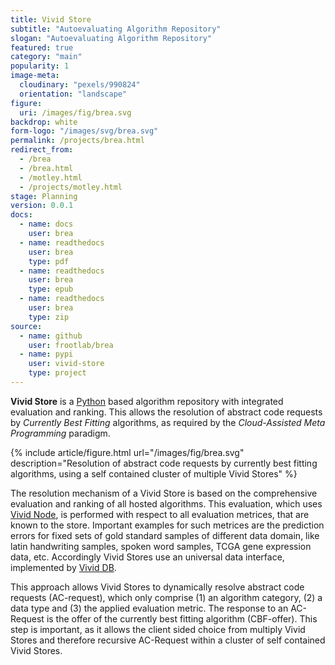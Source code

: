 ```yaml
---
title: Vivid Store
subtitle: "Autoevaluating Algorithm Repository"
slogan: "Autoevaluating Algorithm Repository"
featured: true
category: "main"
popularity: 1
image-meta:
  cloudinary: "pexels/990824"
  orientation: "landscape"
figure:
  uri: /images/fig/brea.svg
backdrop: white
form-logo: "/images/svg/brea.svg"
permalink: /projects/brea.html
redirect_from:
  - /brea
  - /brea.html
  - /motley.html
  - /projects/motley.html
stage: Planning
version: 0.0.1
docs:
  - name: docs
    user: brea
  - name: readthedocs
    user: brea
    type: pdf
  - name: readthedocs
    user: brea
    type: epub
  - name: readthedocs
    user: brea
    type: zip
source:
  - name: github
    user: frootlab/brea
  - name: pypi
    user: vivid-store
    type: project
---
```


**Vivid Store** is a [Python](https://www.python.org/) based algorithm
repository with integrated evaluation and ranking. This allows the resolution of
abstract code requests by *Currently Best Fitting* algorithms, as required by
the *Cloud-Assisted Meta Programming* paradigm.

{% include article/figure.html url="/images/fig/brea.svg"
  description="Resolution of abstract code requests by currently best fitting
  algorithms, using a self contained cluster of multiple Vivid Stores" %}

The resolution mechanism of a Vivid Store is based on the comprehensive
evaluation and ranking of all hosted algorithms. This evaluation, which uses
[Vivid Node](/rian), is performed with respect to all evaluation metrices, that
are known to the store. Important examples for such metrices are the prediction
errors for fixed sets of gold standard samples of different data domain, like
latin handwriting samples, spoken word samples, TCGA gene expression data, etc.
Accordingly Vivid Stores use an universal data interface, implemented by [Vivid
DB](/deet).

This approach allows Vivid Stores to dynamically resolve abstract code requests
(AC-request), which only comprise (1) an algorithm category, (2) a data type and
(3) the applied evaluation metric. The response to an AC-Request is the offer of
the currently best fitting algorithm (CBF-offer). This step is important, as it
allows the client sided choice from multiply Vivid Stores and therefore
recursive AC-Request within a cluster of self contained Vivid Stores.
